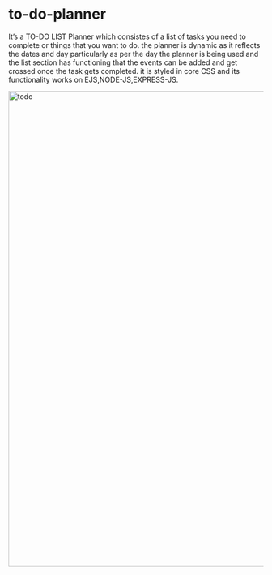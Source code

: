 # to-do-planner


It’s a TO-DO LIST Planner which consistes of a list of tasks you need to complete or things that you want to do. the planner is dynamic as it reflects the dates and day particularly as per the day the planner is being used and the list section has functioning that the events can be added and get crossed once the task gets completed.
it is styled in core CSS and its functionality works on EJS,NODE-JS,EXPRESS-JS.

<img width="938" alt="todo" src="https://user-images.githubusercontent.com/95496933/227788711-46516bf4-354b-4b00-a7dc-5abda8c99e22.png">
